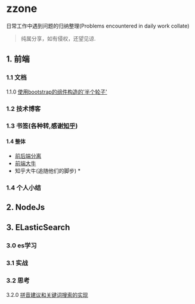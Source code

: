 # zzone
日常工作中遇到问题的归纳整理(Problems encountered in daily work collate)

> 纯属分享，如有侵权，还望见谅.

## 1. 前端

### 1.1 文档

1.1.0  [使用bootstrap的组件构造的'半个轮子'](https://github.com/occultskyrong/zzone/blob/master/doc/frame/%E5%89%8D%E7%AB%AF%E8%BD%AE%E5%AD%90.md)

### 1.2 技术博客

### 1.3 书签(各种转,感谢[知乎](www.zhihu.com))

#### 1.4 整体
* [前后端分离](http://ued.taobao.org/blog/2014/05/cross-platform-tpl/)
* [前端大牛](https://www.zhihu.com/question/19701162)
* 知乎大牛(追随他们的脚步)
  *      

### 1.4 个人小结

## 2. NodeJs

## 3. ELasticSearch

### 3.0 es学习

### 3.1 实战

### 3.2 思考

3.2.0  [拼音建议和关键词搜索的实现](https://github.com/occultskyrong/zzone/blob/master/doc/ElasticSearch/ik%2Bpinyin.md)

